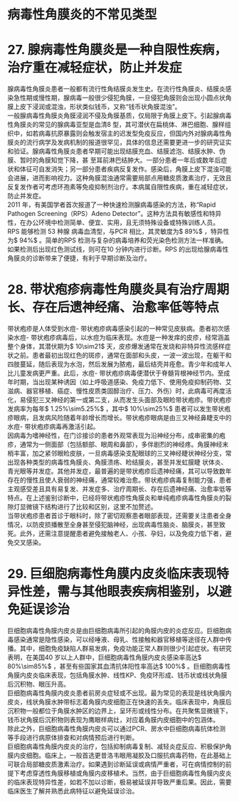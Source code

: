 # 病毒性角膜炎的不常见类型  
# 27. 腺病毒性角膜炎是一种自限性疾病，治疗重在减轻症状，防止并发症  
腺病毒性角膜炎患者一般都有流行性角结膜炎发生史。在流行性角膜炎、结膜炎感染急性期或慢性期，腺病毒一般很少侵犯角膜，一旦侵犯角膜则会出现小圆点状角膜上皮下浸润或混浊，形状类似钱币，又称“钱币状角膜混浊”。  
一般腺病毒性角膜炎角膜浸润不侵及角膜基质，仅局限于角膜上皮下。引起腺病毒性角膜炎的常见的腺病毒亚型是血清8 型，其可潜伏在扁桃体、淋巴细胞、腺样组织中，如若病毒抗原暴露则会触发宿主的迟发型免疫反应，但国内外对腺病毒性角膜炎的流行病学及发病机制的报道很罕见，具体的信息还需要更进一步的研究证实和验证。腺病毒性角膜炎患者早期可能出现结膜充血、结膜滤泡、结膜水肿、伪膜、暂时的角膜知觉下降，甚 至耳前淋巴结肿大。一部分患者一年后或数年后症状和体征可自发消失；另一部分患者疾病反复发作。感染后，角膜上皮下混浊可能会进展，进而影响视力。这种角膜混浊通常需要局部点用糖皮质激素治疗，无效且反复发作者可考虑环孢素等免疫抑制剂治疗。本病属自限性疾病，重在减轻症状，防止并发症。  
2011 年，有美国学者首次报道了一种快速检测腺病毒感染的方法，称“Rapid Pathogen Screening（RPS）Adeno Detector”。这种方法具有敏感性和特异性，在办公环境中检测简单、便宜、实用，且无须特殊设备或特殊训练人员。 RPS  能够检测 53  种腺 病毒血清型，与PCR 相比，其灵敏度为$ 89\%$ ，特异性为$ 94\%$ 。简单的RPS 检测与复杂的病毒培养和荧光染色检测方法一样准确。如果检测后出现红色测试线，则可在10 分钟内进行诊断。RPS 的出现给腺病毒性角膜炎的诊断带来了便捷，有利于早期诊断及治疗。  
# 28. 带状疱疹病毒性角膜炎具有治疗周期长、存在后遗神经痛、治愈率低等特点  
带状疱疹是人体受到水痘- 带状疱疹病毒感染引起的一种常见皮肤病。患者初次感染水痘- 带状疱疹病毒后，以水痘为临床表现。水痘是一种发痒的皮疹，经常涵盖整个身体，其潜伏期为$ 10\sim21$  天，皮疹爆发通常在发烧和非特异性流感样症状之前。患者最初出现红色的斑疹，通常在面部和头皮，一波一波出现，在躯干和四肢蔓延，随后表现为水泡，然后发展为脓疱，最后结壳并痊愈。青少年和成年人比儿童发病更严重。此后，水痘- 带状疱疹病毒便潜伏于脊髓背根神经节内。至成年时期，当出现某种诱因（如上呼吸道感染、免疫力低下、使用免疫抑制药物、艾滋病、器官移植、癌症、慢性皮质类固醇治疗、压力、外伤）时，此病毒可再度活化，易侵犯三叉神经的第一或第二支，从而发生头面部及眼睑带状疱疹。带状疱疹发病率为每年$ 1.25\%\sim5.25\%$ ，其中$ 10\%\sim25\%$ 患者可以发生带状疱疹眼病，且发病风险随着年龄增长而增长。带状疱疹眼病是由三叉神经鼻睫支中的水痘- 带状疱疹病毒再激活引起。  
因病毒为嗜神经性，在门诊接诊的患者外观常表现为沿神经分布，成串密集的疱疹，通常为一侧面部（包括额部、眼周和鼻部），多伴剧烈的神经疼。角膜神经末梢丰富，加之紧邻眼睑皮肤，一旦病毒感染支配眼球的三叉神经睫状神经分支，常出现各种类型的病毒性角膜炎、角膜溃疡、睑结膜炎，甚至并发虹膜睫 状体炎、青光眼等并发症。其他并发症，最普遍的是带状疱疹后遗神经痛，其可以导致数年存在的慢性且使人衰弱的神经痛，通常较难治愈。带状疱疹病毒复制能力强，患者主观感受差且具有易复发、并发症多、治疗周期长、存在后遗神经痛、治愈率低等特点。在上述鉴别诊断中，已经将带状疱疹性角膜炎和单纯疱疹病毒性角膜炎的裂隙灯显微镜下结构进行了比较和区别，这里不加赘述。  
当带状疱疹患者首诊于眼科时，除了密切观察患者眼部表现，还需要关注患者全身情况，以防皮损播散至全身甚至侵犯脑神经，出现病毒性脑炎、脑膜炎，甚至致死。此外，还需注意提醒患者避免接触老人、小孩、孕妇，以及免疫力低下者，避免交叉感染。  
# 29. 巨细胞病毒性角膜内皮炎临床表现特异性差，需与其他眼表疾病相鉴别，以避免延误诊治  
巨细胞病毒性角膜内皮炎是由巨细胞病毒所引起的角膜内皮的炎症反应。巨细胞病毒感染通常是隐性感染，可以经唾液、母乳、性接触和器官移植等途径在人群中传播。其中，细胞免疫缺陷人群易发病，免疫功能正常人群则很少引起症状。有研究表明，在美国40 岁以上人群中，巨细胞病毒性角膜内皮炎感染率高达$ 80\%\sim85\%$ ，甚至有些国家其血清抗体阳性率高达$ 100\%$ 。巨细胞病毒性角膜内皮炎临床表现，包括角膜水肿、线性KP、免疫环形成、钱币状或线状角膜后沉积物、眼压升高。  
巨细胞病毒性角膜内皮炎患者前房炎症轻或不出现。最为常见的表现是线状角膜内皮炎，线状角膜水肿带标志着角膜内皮细胞正在快速的丢失。临床表现中，角膜后沉积物一般都位于角膜水肿区的边界上，呈环形或线性分布。在共聚焦显微镜下，钱币状角膜后沉积物则表现为鹰眼样病灶，对应着角膜内皮细胞中的包涵体。  
除此之外，巨细胞病毒性角膜内皮炎可以通过PCR、房水中巨细胞病毒抗体检测等手段进行病原体排查和对病情预后进行判断。  
巨细胞病毒性角膜内皮炎的治疗，包括抑制病毒复制、减轻炎症反应、积极保护角膜内皮细胞。临床上，一般首选更昔洛韦眼用凝胶及口服抗病毒药物，在此基础上可联合局部糖皮质激素治疗。如果遇到诊断延误或病情严重者，可在病情控制的前提下考虑穿透性角膜移植或角膜内皮移植术。当然，由于巨细胞病毒性角膜内皮炎的临床表现特异性差，如若不加以诊断，极易被延误并导致严重后果。因此，需要临床医生了解并熟悉此病特征以避免延误诊治。  